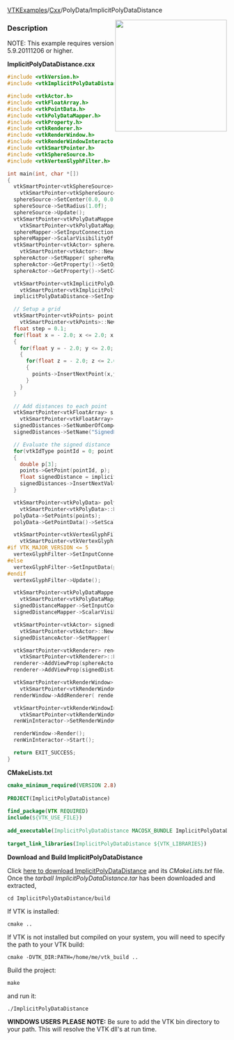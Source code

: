 [VTKExamples](/home/)/[Cxx](/Cxx)/PolyData/ImplicitPolyDataDistance

<img align="right" src="https://github.com/lorensen/VTKExamples/blob/gh-pages/Testing/Baseline/PolyData/TestImplicitPolyDataDistance.png?raw=true" width="256" />

### Description
NOTE: This example requires version 5.9.20111206 or higher. 

**ImplicitPolyDataDistance.cxx**
```c++
#include <vtkVersion.h>
#include <vtkImplicitPolyDataDistance.h>

#include <vtkActor.h>
#include <vtkFloatArray.h>
#include <vtkPointData.h>
#include <vtkPolyDataMapper.h>
#include <vtkProperty.h>
#include <vtkRenderer.h>
#include <vtkRenderWindow.h>
#include <vtkRenderWindowInteractor.h>
#include <vtkSmartPointer.h>
#include <vtkSphereSource.h>
#include <vtkVertexGlyphFilter.h>

int main(int, char *[])
{
  vtkSmartPointer<vtkSphereSource> sphereSource =
    vtkSmartPointer<vtkSphereSource>::New();
  sphereSource->SetCenter(0.0, 0.0, 0.0);
  sphereSource->SetRadius(1.0f);
  sphereSource->Update();
  vtkSmartPointer<vtkPolyDataMapper> sphereMapper =
    vtkSmartPointer<vtkPolyDataMapper>::New();
  sphereMapper->SetInputConnection( sphereSource->GetOutputPort() );
  sphereMapper->ScalarVisibilityOff();
  vtkSmartPointer<vtkActor> sphereActor =
    vtkSmartPointer<vtkActor>::New();
  sphereActor->SetMapper( sphereMapper );
  sphereActor->GetProperty()->SetOpacity(.3);
  sphereActor->GetProperty()->SetColor(1,0,0);

  vtkSmartPointer<vtkImplicitPolyDataDistance> implicitPolyDataDistance =
    vtkSmartPointer<vtkImplicitPolyDataDistance>::New();
  implicitPolyDataDistance->SetInput(sphereSource->GetOutput());

  // Setup a grid
  vtkSmartPointer<vtkPoints> points =
    vtkSmartPointer<vtkPoints>::New();
  float step = 0.1;
  for(float x = - 2.0; x <= 2.0; x += step)
  {
    for(float y = - 2.0; y <= 2.0; y += step)
    {
      for(float z = - 2.0; z <= 2.0; z += step)
      {
        points->InsertNextPoint(x,y,z);
      }
    }
  }

  // Add distances to each point
  vtkSmartPointer<vtkFloatArray> signedDistances =
    vtkSmartPointer<vtkFloatArray>::New();
  signedDistances->SetNumberOfComponents(1);
  signedDistances->SetName("SignedDistances");

  // Evaluate the signed distance function at all of the grid points
  for(vtkIdType pointId = 0; pointId < points->GetNumberOfPoints(); ++pointId)
  {
    double p[3];
    points->GetPoint(pointId, p);
    float signedDistance = implicitPolyDataDistance->EvaluateFunction(p);
    signedDistances->InsertNextValue(signedDistance);
  }

  vtkSmartPointer<vtkPolyData> polyData =
    vtkSmartPointer<vtkPolyData>::New();
  polyData->SetPoints(points);
  polyData->GetPointData()->SetScalars(signedDistances);

  vtkSmartPointer<vtkVertexGlyphFilter> vertexGlyphFilter =
    vtkSmartPointer<vtkVertexGlyphFilter>::New();
#if VTK_MAJOR_VERSION <= 5
  vertexGlyphFilter->SetInputConnection(polyData->GetProducerPort());
#else
  vertexGlyphFilter->SetInputData(polyData);
#endif
  vertexGlyphFilter->Update();

  vtkSmartPointer<vtkPolyDataMapper> signedDistanceMapper =
    vtkSmartPointer<vtkPolyDataMapper>::New();
  signedDistanceMapper->SetInputConnection(vertexGlyphFilter->GetOutputPort());
  signedDistanceMapper->ScalarVisibilityOn();

  vtkSmartPointer<vtkActor> signedDistanceActor =
    vtkSmartPointer<vtkActor>::New();
  signedDistanceActor->SetMapper( signedDistanceMapper );

  vtkSmartPointer<vtkRenderer> renderer =
    vtkSmartPointer<vtkRenderer>::New();
  renderer->AddViewProp(sphereActor);
  renderer->AddViewProp(signedDistanceActor);

  vtkSmartPointer<vtkRenderWindow> renderWindow =
    vtkSmartPointer<vtkRenderWindow>::New();
  renderWindow->AddRenderer( renderer );

  vtkSmartPointer<vtkRenderWindowInteractor> renWinInteractor =
    vtkSmartPointer<vtkRenderWindowInteractor>::New();
  renWinInteractor->SetRenderWindow( renderWindow );

  renderWindow->Render();
  renWinInteractor->Start();

  return EXIT_SUCCESS;
}
```
**CMakeLists.txt**
```cmake
cmake_minimum_required(VERSION 2.8)
 
PROJECT(ImplicitPolyDataDistance)
 
find_package(VTK REQUIRED)
include(${VTK_USE_FILE})
 
add_executable(ImplicitPolyDataDistance MACOSX_BUNDLE ImplicitPolyDataDistance.cxx)
 
target_link_libraries(ImplicitPolyDataDistance ${VTK_LIBRARIES})
```

**Download and Build ImplicitPolyDataDistance**

Click [here to download ImplicitPolyDataDistance](https://github.com/lorensen/VTKWikiExamplesTarballs/raw/master/ImplicitPolyDataDistance.tar) and its *CMakeLists.txt* file.
Once the *tarball ImplicitPolyDataDistance.tar* has been downloaded and extracted,
```
cd ImplicitPolyDataDistance/build 
```
If VTK is installed:
```
cmake ..
```
If VTK is not installed but compiled on your system, you will need to specify the path to your VTK build:
```
cmake -DVTK_DIR:PATH=/home/me/vtk_build ..
```
Build the project:
```
make
```
and run it:
```
./ImplicitPolyDataDistance
```
**WINDOWS USERS PLEASE NOTE:** Be sure to add the VTK bin directory to your path. This will resolve the VTK dll's at run time.

